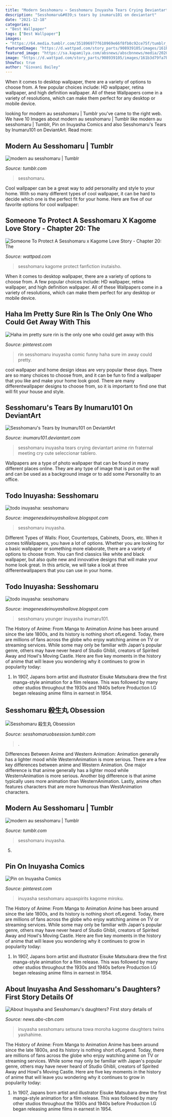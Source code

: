 ```yaml
---
title: "Modern Sesshomaru ~ Sesshomaru Inuyasha Tears Crying Deviantart Anime Rin Fraternal Meeting Cry Cute Seleccionar Tablero"
description: "Sesshomaru&#039;s tears by inumaru101 on deviantart"
date: "2021-12-18"
categories:
- "Best Wallpaper"
tags: ["Best Wallpaper"]
images:
- "https://64.media.tumblr.com/351896977f610969e66f8fb0c92ce75f/tumblr_nvdloeVNOn1ubkpc8o2_1280.png"
featuredImage: "https://d.wattpad.com/story_parts/908939105/images/161b3d79fa7b4e5f142713855237.jpg"
featured_image: "https://sa.kapamilya.com/absnews/abscbnnews/media/2020/tvpatrol/05/09/inuyasha.jpg"
image: "https://d.wattpad.com/story_parts/908939105/images/161b3d79fa7b4e5f142713855237.jpg"
ShowToc: true
author: "Giovani Bailey"
---
```



When it comes to desktop wallpaper, there are a variety of options to choose from. A few popular choices include: HD wallpaper, retina wallpaper, and high definition wallpaper. All of these Wallpapers come in a variety of resolutions, which can make them perfect for any desktop or mobile device. 

	

		
looking for modern au sesshomaru | Tumblr you've came to the right web. We have 10 Images about modern au sesshomaru | Tumblr like modern au sesshomaru | Tumblr, Pin on Inuyasha Comics and also Sesshomaru&#039;s Tears by Inumaru101 on DeviantArt. Read more:
		
    
## Modern Au Sesshomaru | Tumblr

<img loading=lazy src="https://64.media.tumblr.com/34cd054bfb6ed29f919595b749120c5f/tumblr_pyboj84T0E1tanapxo1_500.png" onerror="this.onerror=null;this.src='https://tse2.mm.bing.net/th?id=OIP.1sKBVHKjoprugz716o1wKwAAAA&amp;pid=15.1';" alt="modern au sesshomaru | Tumblr">

_Source: tumblr.com_

>sesshomaru. 

	

Cool wallpaper can be a great way to add personality and style to your home. With so many different types of cool wallpaper, it can be hard to decide which one is the perfect fit for your home. Here are five of our favorite options for cool wallpaper: 

    
## Someone To Protect A Sesshomaru X Kagome Love Story - Chapter 20: The

<img loading=lazy src="https://d.wattpad.com/story_parts/908939105/images/161b3d79fa7b4e5f142713855237.jpg" onerror="this.onerror=null;this.src='https://tse3.mm.bing.net/th?id=OIP.1VLoSivJJFmPmhKyjBHZ-gHaKl&amp;pid=15.1';" alt="Someone To Protect A Sesshomaru x Kagome Love Story - Chapter 20: The">

_Source: wattpad.com_

>sesshomaru kagome protect fanfiction inutaisho. 

	

When it comes to desktop wallpaper, there are a variety of options to choose from. A few popular choices include: HD wallpaper, retina wallpaper, and high definition wallpaper. All of these Wallpapers come in a variety of resolutions, which can make them perfect for any desktop or mobile device. 

    
## Haha Im Pretty Sure Rin Is The Only One Who Could Get Away With This

<img loading=lazy src="https://i.pinimg.com/originals/ee/d5/22/eed5227dcb0eb49d043bca13074851eb.jpg" onerror="this.onerror=null;this.src='https://tse4.mm.bing.net/th?id=OIP.tO_F2fmfLGENxu00haaB4QHaJa&amp;pid=15.1';" alt="Haha im pretty sure rin is the only one who could get away with this">

_Source: pinterest.com_

>rin sesshomaru inuyasha comic funny haha sure im away could pretty. 

	

cool wallpaper and home design ideas are very popular these days. There are so many choices to choose from, and it can be fun to find a wallpaper that you like and make your home look good. There are many differentwallpaper designs to choose from, so it is important to find one that will fit your house and style.

    
## Sesshomaru&#039;s Tears By Inumaru101 On DeviantArt

<img loading=lazy src="http://fc06.deviantart.net/fs71/i/2013/139/6/2/sesshomaru_s_tears_by_inumaru101-d65rtr4.png" onerror="this.onerror=null;this.src='https://tse2.mm.bing.net/th?id=OIP._mraU4R7rbPeTduzSmr-qAHaEm&amp;pid=15.1';" alt="Sesshomaru&#039;s Tears by Inumaru101 on DeviantArt">

_Source: inumaru101.deviantart.com_

>sesshomaru inuyasha tears crying deviantart anime rin fraternal meeting cry cute seleccionar tablero. 

	



Wallpapers are a type of photo wallpaper that can be found in many different places online. They are any type of image that is put on the wall and can be used as a background image or to add some Personality to an office.

    
## Todo Inuyasha: Sesshomaru

<img loading=lazy src="https://2.bp.blogspot.com/-O_24_yxO8zA/UgJLegLLLLI/AAAAAAAAIEs/YK-SWCwd8V4/s1600/Ep_64639_2.jpg" onerror="this.onerror=null;this.src='https://tse2.mm.bing.net/th?id=OIP.BGAl-KpMnbrpYG4x4jDj_AHaEK&amp;pid=15.1';" alt="todo inuyasha: sesshomaru">

_Source: imagenesdeinuyashailove.blogspot.com_

>sesshomaru inuyasha. 

	

Different Types of Walls: Floor, Countertops, Cabinets, Doors, etc.
When it comes toWallpapers, you have a lot of options. Whether you are looking for a basic wallpaper or something more elaborate, there are a variety of options to choose from. You can find classics like white and black wallpaper, but also quite new and innovative designs that will make your home look great. In this article, we will take a look at three differentwallpapers that you can use in your home.

    
## Todo Inuyasha: Sesshomaru

<img loading=lazy src="http://2.bp.blogspot.com/-mmWhKLcioiU/UgJLw88DTUI/AAAAAAAAIFk/d2KZFIScQ3A/s1600/younger_sesshomaru_by_inumaru101-d6398sn.png" onerror="this.onerror=null;this.src='https://tse2.mm.bing.net/th?id=OIP.1Hnp7RYA4LnoM-1-9dMCUgHaHX&amp;pid=15.1';" alt="todo inuyasha: sesshomaru">

_Source: imagenesdeinuyashailove.blogspot.com_

>sesshomaru younger inuyasha inumaru101. 

	

The History of Anime: From Manga to Animation
Anime has been around since the late 1800s, and its history is nothing short ofLegend. Today, there are millions of fans across the globe who enjoy watching anime on TV or streaming services. While some may only be familiar with Japan's popular genre, others may have never heard of Studio Ghibli, creators of Spirited Away and Howl's Moving Castle. Here are five key moments in the history of anime that will leave you wondering why it continues to grow in popularity today:
1) In 1907, Japans born artist and illustrator Eisuke Matsubara drew the first manga-style animation for a film release. This was followed by many other studios throughout the 1930s and 1940s before Production I.G began releasing anime films in earnest in 1954.

    
## Sesshomaru 殺生丸 Obsession

<img loading=lazy src="https://64.media.tumblr.com/351896977f610969e66f8fb0c92ce75f/tumblr_nvdloeVNOn1ubkpc8o2_1280.png" onerror="this.onerror=null;this.src='https://tse1.mm.bing.net/th?id=OIP.iDMc-xy8JRjIxg69okD9lgEXDf&amp;pid=15.1';" alt="Sesshomaru 殺生丸 Obsession">

_Source: sesshomaruobsession.tumblr.com_

>. 

	

Differences Between Anime and Western Animation: Animation generally has a lighter mood while WesternAnimation is more serious.
There are a few key differences between anime and Western Animation. One major difference is that anime generally has a lighter mood while WesternAnimation is more serious. Another big difference is that anime typically uses more animation than WesternAnimation. Lastly, anime often features characters that are more humorous than WestAnimation characters.

    
## Modern Au Sesshomaru | Tumblr

<img loading=lazy src="https://64.media.tumblr.com/670fa606a07aace2b9f0c3e1c690ba7e/a2ec8f55e23f7e7f-9c/s640x960/197565bcafcf1e30c2c4f4de26e034e55f109f3d.png" onerror="this.onerror=null;this.src='https://tse4.mm.bing.net/th?id=OIP.UmYrok5wculUoPKNoVt2WQHaJ3&amp;pid=15.1';" alt="modern au sesshomaru | Tumblr">

_Source: tumblr.com_

>sesshomaru inuyasha. 

	

5.

    
## Pin On Inuyasha Comics

<img loading=lazy src="https://i.pinimg.com/originals/7b/ea/e4/7beae4ebea88346e1272bc58169972ee.jpg" onerror="this.onerror=null;this.src='https://tse3.mm.bing.net/th?id=OIP.bHtxKO3Xni1Ppq2fGeS_FAHaM4&amp;pid=15.1';" alt="Pin on Inuyasha Comics">

_Source: pinterest.com_

>inuyasha sesshomaru aquaspirits kagome miroku. 

	

The History of Anime: From Manga to Animation
Anime has been around since the late 1800s, and its history is nothing short ofLegend. Today, there are millions of fans across the globe who enjoy watching anime on TV or streaming services. While some may only be familiar with Japan's popular genre, others may have never heard of Studio Ghibli, creators of Spirited Away and Howl's Moving Castle. Here are five key moments in the history of anime that will leave you wondering why it continues to grow in popularity today:
1) In 1907, Japans born artist and illustrator Eisuke Matsubara drew the first manga-style animation for a film release. This was followed by many other studios throughout the 1930s and 1940s before Production I.G began releasing anime films in earnest in 1954.

    
## About Inuyasha And Sesshomaru&#039;s Daughters? First Story Details Of

<img loading=lazy src="https://sa.kapamilya.com/absnews/abscbnnews/media/2020/tvpatrol/05/09/inuyasha.jpg" onerror="this.onerror=null;this.src='https://tse2.mm.bing.net/th?id=OIP.BUaUG2oExiOBOmkgkQb-dAHaE7&amp;pid=15.1';" alt="About Inuyasha and Sesshomaru&#039;s daughters? First story details of">

_Source: news.abs-cbn.com_

>inuyasha sesshomaru setsuna towa moroha kagome daughters twins yashahime. 

	

The History of Anime: From Manga to Animation
Anime has been around since the late 1800s, and its history is nothing short ofLegend. Today, there are millions of fans across the globe who enjoy watching anime on TV or streaming services. While some may only be familiar with Japan's popular genre, others may have never heard of Studio Ghibli, creators of Spirited Away and Howl's Moving Castle. Here are five key moments in the history of anime that will leave you wondering why it continues to grow in popularity today:
1) In 1907, Japans born artist and illustrator Eisuke Matsubara drew the first manga-style animation for a film release. This was followed by many other studios throughout the 1930s and 1940s before Production I.G began releasing anime films in earnest in 1954.

